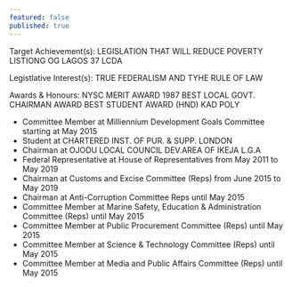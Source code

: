 ```yaml
---
featured: false
published: true
---
```

Target Achievement(s): LEGISLATION THAT WILL REDUCE POVERTY LISTIONG OG LAGOS 37 LCDA

Legistlative Interest(s): TRUE FEDERALISM AND TYHE RULE OF LAW

Awards & Honours: NYSC MERIT AWARD 1987
BEST LOCAL GOVT. CHAIRMAN AWARD
BEST STUDENT AWARD (HND) KAD POLY

* Committee Member at Milliennium Development Goals Committee starting at May 2015
* Student at CHARTERED INST. OF PUR. & SUPP. LONDON
* Chairman at OJODU LOCAL COUNCIL DEV.AREA OF IKEJA L.G.A
* Federal Representative at House of Representatives from May 2011 to May 2019
* Chairman at Customs and Excise Committee (Reps) from June 2015 to May 2019
* Chairman at Anti-Corruption Committee Reps until May 2015
* Committee Member at Marine Safety, Education & Administration Committee (Reps) until May 2015
* Committee Member at Public Procurement Committee (Reps) until May 2015
* Committee Member at Science & Technology Committee (Reps) until May 2015
* Committee Member at Media and Public Affairs Committee (Reps) until May 2015


